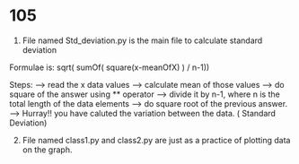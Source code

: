 # 105

1. File named Std_deviation.py is the main file to calculate standard deviation

Formulae is: sqrt( sumOf( square(x-meanOfX) ) / n-1))

Steps:
--> read the x data values
--> calculate mean of those values
--> do square of the answer using ** operator
--> divide it by n-1, where n is the total length of the data elements
--> do square root of the previous answer.
--> Hurray!! you have caluted the variation between the data. ( Standard Deviation)


2. File named class1.py and class2.py are just as a practice of plotting data on the graph.
